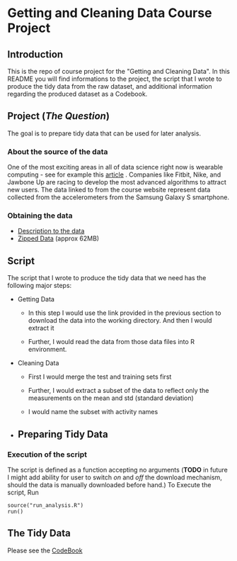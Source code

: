 # Getting and Cleaning Data Course Project


## Introduction

This is the repo of course project for the "Getting and Cleaning Data". In this README you will find informations to the project, the script that I wrote to produce the tidy data from the raw dataset, and additional information regarding the produced dataset as a Codebook.

## Project (*The Question*)

 The goal is to prepare tidy data that can be used for later analysis.

### About the source of the data

 One of the most exciting areas in all of data science right now is wearable computing - see for example this [article](http://www.insideactivitytracking.com/data-science-activity-tracking-and-the-battle-for-the-worlds-top-sports-brand/) . Companies like Fitbit, Nike, and Jawbone Up are racing to develop the most advanced algorithms to attract new users. The data linked to from the course website represent data collected from the accelerometers from the Samsung Galaxy S smartphone. 

### Obtaining the data

 - [Description to the data](http://archive.ics.uci.edu/ml/datasets/Human+Activity+Recognition+Using+Smartphones)
 - [Zipped Data](https://d396qusza40orc.cloudfront.net/getdata%2Fprojectfiles%2FUCI%20HAR%20Dataset.zip) (approx 62MB)

## Script

The script that I wrote to produce the tidy data that we need has the following major steps: 
 - Getting Data
   - In this step I would use the link provided in the previous section to download the data into the working directory. And then I would extract it

   - Further, I would read the data from those data files into R environment. 

 - Cleaning Data
   - First I would merge the test and training sets first

   - Further, I would extract a subset of the data to reflect only the measurements on the mean and std (standard deviation)

   - I would name the subset with activity names
 - Preparing Tidy Data
   - 

### Execution of the script

The script is defined as a function accepting no arguments (**TODO** in future I might add ability for user to switch *on* and *off* the download mechanism, should the data is manually downloaded before hand.) To Execute the script, Run
```
source("run_analysis.R")
run()
```
## The Tidy Data

Please see the [CodeBook](CodeBook.md)
